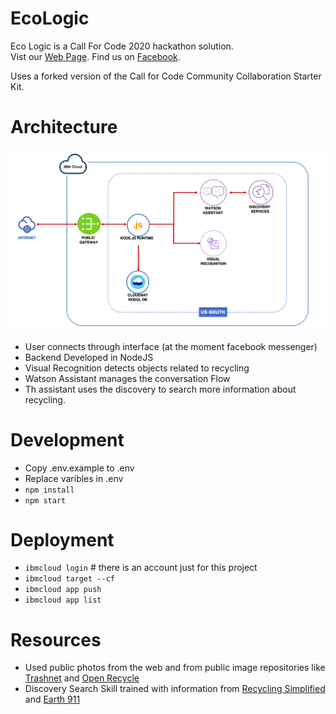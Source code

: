 EcoLogic
========


Eco Logic is a Call For Code 2020 hackathon solution.  
Vist our [Web Page](http://ecologic-2020.mybluemix.net/).
Find us on [Facebook](https://www.facebook.com/Eco-Logic-107364791033184).

Uses a forked version of the Call for Code Community Collaboration Starter Kit.

Architecture
===========

![](public/architecture.png)

* User connects through interface (at the moment facebook messenger)
* Backend Developed in NodeJS
* Visual Recognition detects objects related to recycling
* Watson Assistant manages the conversation Flow
* Th assistant uses the discovery to search more information about recycling.


Development
===========

* Copy .env.example to .env
* Replace varibles in .env
* `npm install`
* `npm start`


Deployment
==========

* `ibmcloud login` # there is an account just for this project
* `ibmcloud target --cf`
* `ibmcloud app push`
* `ibmcloud app list`

Resources
==========

* Used public photos from the web and from public image repositories like [Trashnet](https://github.com/garythung/trashnet) and [Open Recycle](https://github.com/openrecycle/dataset)
* Discovery Search Skill trained with information from [Recycling Simplified](https://recyclingsimplified.com/) and [Earth 911](https://earth911.com/) 
